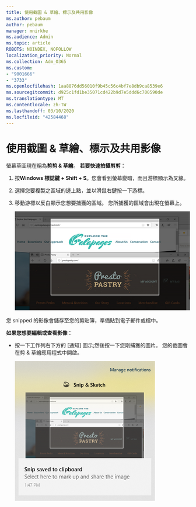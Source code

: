 ```yaml
---
title: 使用截圖 & 草繪、標示及共用影像
ms.author: pebaum
author: pebaum
manager: mnirkhe
ms.audience: Admin
ms.topic: article
ROBOTS: NOINDEX, NOFOLLOW
localization_priority: Normal
ms.collection: Adm_O365
ms.custom:
- "9001666"
- "3733"
ms.openlocfilehash: 1aa8876dd56010f9b45c56c4bf7e8db9ca8539e6
ms.sourcegitcommit: d925c1fd1be35071cd422b9d7e5ddd6c700590de
ms.translationtype: MT
ms.contentlocale: zh-TW
ms.lasthandoff: 03/10/2020
ms.locfileid: "42584468"
---
```

# <a name="use-snip--sketch-to-capture-mark-up-and-share-images"></a>使用截圖 & 草繪、標示及共用影像

螢幕草圖現在稱為**剪剪 & 草繪**。 **若要快速拍攝剪剪**：

1. 按**Windows 標誌鍵 + Shift + S**。您會看到螢幕變暗，而且游標顯示為叉線。 

2. 選擇您要複製之區域的邊上點，並以滑鼠右鍵按一下游標。 

3. 移動游標以反白顯示您想要捕獲的區域。 您所捕獲的區域會出現在螢幕上。

   ![高亮顯示選取範圍的圖像](media/snipone.png)

您 snipped 的影像會儲存至您的剪貼簿，準備貼到電子郵件或檔中。 

**如果您想要編輯或查看影像**： 

- 按一下工作列右下方的 [通知] 圖示;然後按一下您剛捕獲的圖片。 您的截圖會在剪 & 草繪應用程式中開啟。

   ![顯示在截圖應用程式中的圖片影像](media/sniptwo.png)
